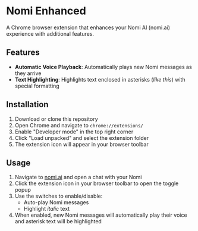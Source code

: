 # Nomi Enhanced

A Chrome browser extension that enhances your Nomi AI (nomi.ai) experience with additional features. 

## Features

- **Automatic Voice Playback**: Automatically plays new Nomi messages as they arrive
- **Text Highlighting**: Highlights text enclosed in asterisks (*like this*) with special formatting

## Installation

1. Download or clone this repository
2. Open Chrome and navigate to `chrome://extensions/`
3. Enable "Developer mode" in the top right corner
4. Click "Load unpacked" and select the extension folder
5. The extension icon will appear in your browser toolbar

## Usage

1. Navigate to [nomi.ai](https://nomi.ai) and open a chat with your Nomi
2. Click the extension icon in your browser toolbar to open the toggle popup
3. Use the switches to enable/disable:
   - Auto-play Nomi messages
   - Highlight *italic* text
4. When enabled, new Nomi messages will automatically play their voice and asterisk text will be highlighted
